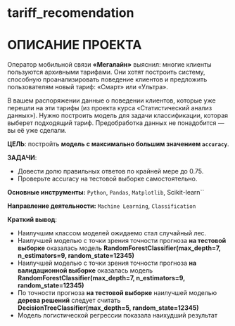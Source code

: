 # tariff_recomendation
# ОПИСАНИЕ ПРОЕКТА

Оператор мобильной связи **«Мегалайн»** выяснил: многие клиенты пользуются архивными тарифами. Они хотят построить систему, способную проанализировать поведение клиентов и предложить пользователям новый тариф: «Смарт» или «Ультра».

В вашем распоряжении данные о поведении клиентов, которые уже перешли на эти тарифы (из проекта курса «Статистический анализ данных»). Нужно построить модель для задачи классификации, которая выберет подходящий тариф. Предобработка данных не понадобится — вы её уже сделали.

**ЦЕЛЬ**: постройть **модель с максимально большим значением `accuracy`**. 

**ЗАДАЧИ**: 
* Довести долю правильных ответов по крайней мере до 0.75. 
* Проверьте accuracy на тестовой выборке самостоятельно.

**Основные инструменты:** `Python`, `Pandas`, `Matplotlib`, Scikit-learn``

**Направление деятельности:** `Machine Learning`, `Classification`

**Краткий вывод**:

* Наилучшим классом моделей ожидаемо стал случайный лес.
* Наилучшей моделью с точки зрения точности прогноза **на тестовой выборке** оказалась модель **RandomForestClassifier(max_depth=7, n_estimators=9, random_state=12345)**
* Наилучшей моделью с точки зрения точности прогноза **на валидационной выборке** оказалась модель **RandomForestClassifier(max_depth=7, n_estimators=9, random_state=12345)**
* По точности прогноза **на тестовой выборке** наилучшей моделью **дерева решений** следует считать **DecisionTreeClassifier(max_depth=5, random_state=12345)**
* Модель логистической регрессии показала наихудший результат
